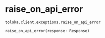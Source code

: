 # raise_on_api_error
`toloka.client.exceptions.raise_on_api_error`

```
raise_on_api_error(response: Response)
```

